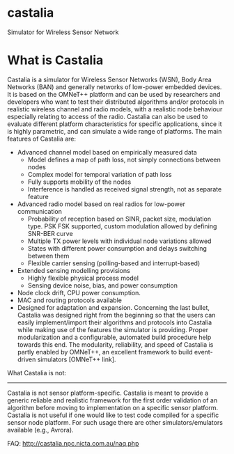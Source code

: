castalia
========

Simulator for Wireless Sensor Network

What is Castalia
========

Castalia is a simulator for Wireless Sensor Networks (WSN), Body Area Networks (BAN) and generally networks of low-power embedded devices. It is based on the OMNeT++ platform and can be used by researchers and developers who want to test their distributed algorithms and/or protocols in realistic wireless channel and radio models, with a realistic node behaviour especially relating to access of the radio. Castalia can also be used to evaluate different platform characteristics for specific applications, since it is highly parametric, and can simulate a wide range of platforms. The main features of Castalia are:

  - Advanced channel model based on empirically measured data
      - Model defines a map of path loss, not simply connections between nodes
      - Complex model for temporal variation of path loss
      - Fully supports mobility of the nodes
      - Interference is handled as received signal strength, not as separate feature
  - Advanced radio model based on real radios for low-power communication
      - Probability of reception based on SINR, packet size, modulation type. PSK FSK supported, custom modulation allowed by defining SNR-BER curve
      - Multiple TX power levels with individual node variations allowed
      - States with different power consumption and delays switching between them
      - Flexible carrier sensing (polling-based and interrupt-based)
  - Extended sensing modelling provisions
      - Highly flexible physical process model
      - Sensing device noise, bias, and power consumption
  - Node clock drift, CPU power consumption.
  - MAC and routing protocols available
  - Designed for adaptation and expansion.
Concerning the last bullet, Castalia was designed right from the beginning so that the users can easily implement/import their algorithms and protocols into Castalia while making use of the features the simulator is providing. Proper modularization and a configurable, automated build procedure help towards this end. The modularity, reliability, and speed of Castalia is partly enabled by OMNeT++, an excellent framework to build event-driven simulators [OMNeT++ link].


What Castalia is not:
<hr>

Castalia is not sensor platform-specific. Castalia is meant to provide a generic reliable and realistic framework for the first order validation of an algorithm before moving to implementation on a specific sensor platform. Castalia is not useful if one would like to test code compiled for a specific sensor node platform. For such usage there are other simulators/emulators available (e.g., Avrora).

FAQ:
http://castalia.npc.nicta.com.au/naq.php